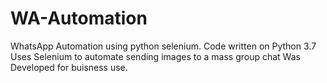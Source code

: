 # WA-Automation
WhatsApp Automation using python selenium.
Code written on Python 3.7
Uses Selenium to automate sending images to a mass group chat
Was Developed for buisness use.

